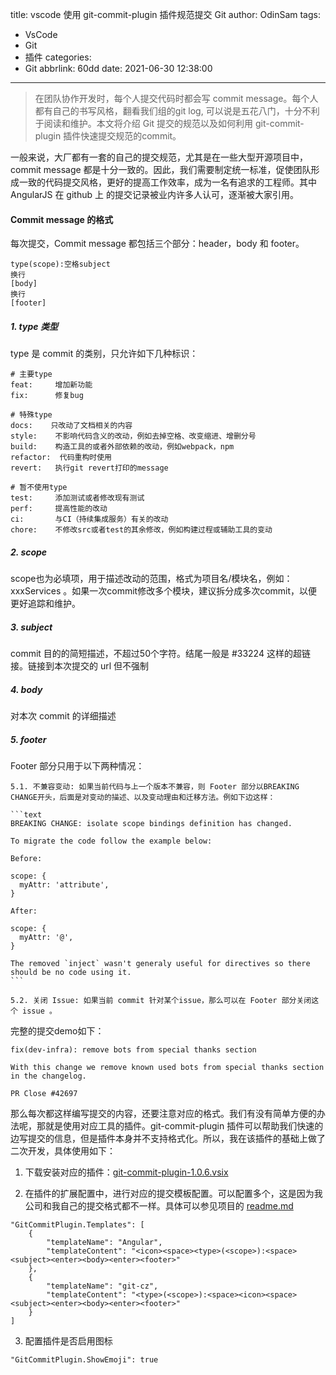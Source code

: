 title: vscode 使用 git-commit-plugin 插件规范提交 Git
author: OdinSam
tags:
  - VsCode
  - Git
  - 插件
categories:
  - Git
abbrlink: 60dd
date: 2021-06-30 12:38:00
---
>在团队协作开发时，每个人提交代码时都会写 commit message。每个人都有自己的书写风格，翻看我们组的git log, 可以说是五花八门，十分不利于阅读和维护。本文将介绍 Git 提交的规范以及如何利用 git-commit-plugin 插件快速提交规范的commit。

<!--more-->

一般来说，大厂都有一套的自己的提交规范，尤其是在一些大型开源项目中，commit message 都是十分一致的。因此，我们需要制定统一标准，促使团队形成一致的代码提交风格，更好的提高工作效率，成为一名有追求的工程师。其中 AngularJS 在 github 上 的提交记录被业内许多人认可，逐渐被大家引用。

#### Commit message 的格式

每次提交，Commit message 都包括三个部分：header，body 和 footer。

```text
type(scope):空格subject
换行
[body]
换行
[footer]
```

##### 1. type 类型

type 是 commit 的类别，只允许如下几种标识：

```text
# 主要type
feat:     增加新功能
fix:      修复bug

# 特殊type
docs:    只改动了文档相关的内容
style:    不影响代码含义的改动，例如去掉空格、改变缩进、增删分号
build:    构造工具的或者外部依赖的改动，例如webpack，npm
refactor:  代码重构时使用
revert:   执行git revert打印的message

# 暂不使用type
test:     添加测试或者修改现有测试
perf:     提高性能的改动
ci:       与CI（持续集成服务）有关的改动
chore:    不修改src或者test的其余修改，例如构建过程或辅助工具的变动
```

##### 2. scope

scope也为必填项，用于描述改动的范围，格式为项目名/模块名，例如：xxxServices 。如果一次commit修改多个模块，建议拆分成多次commit，以便更好追踪和维护。

##### 3. subject

commit 目的的简短描述，不超过50个字符。结尾一般是 #33224 这样的超链接。链接到本次提交的 url 但不强制

##### 4. body

对本次 commit 的详细描述

##### 5. footer

Footer 部分只用于以下两种情况：
	
    5.1. 不兼容变动: 如果当前代码与上一个版本不兼容，则 Footer 部分以BREAKING CHANGE开头，后面是对变动的描述、以及变动理由和迁移方法。例如下边这样：
    
    ```text
    BREAKING CHANGE: isolate scope bindings definition has changed.

    To migrate the code follow the example below:

    Before:

    scope: {
      myAttr: 'attribute',
    }

    After:

    scope: {
      myAttr: '@',
    }

    The removed `inject` wasn't generaly useful for directives so there should be no code using it.
    ```

	5.2. 关闭 Issue: 如果当前 commit 针对某个issue，那么可以在 Footer 部分关闭这个 issue 。
    
完整的提交demo如下：

```text
fix(dev-infra): remove bots from special thanks section

With this change we remove known used bots from special thanks section in the changelog.

PR Close #42697
```

那么每次都这样编写提交的内容，还要注意对应的格式。我们有没有简单方便的办法呢，那就是使用对应工具的插件。git-commit-plugin 插件可以帮助我们快速的边写提交的信息，但是插件本身并不支持格式化。所以，我在该插件的基础上做了二次开发，具体使用如下：

1. 下载安装对应的插件：[git-commit-plugin-1.0.6.vsix](https://github.com/odinsam/git-commit-plugin/releases/download/1.0.6/git-commit-plugin-1.0.6.vsix)

2. 在插件的扩展配置中，进行对应的提交模板配置。可以配置多个，这是因为我公司和我自己的提交格式都不一样。具体可以参见项目的 [readme.md](https://github.com/odinsam/git-commit-plugin/blob/master/README.md)

```text
"GitCommitPlugin.Templates": [
    {
        "templateName": "Angular",
        "templateContent": "<icon><space><type>(<scope>):<space><subject><enter><body><enter><footer>"
    },
    {
        "templateName": "git-cz",
        "templateContent": "<type>(<scope>):<space><icon><space><subject><enter><body><enter><footer>"
    }
]
```

3. 配置插件是否启用图标

```text
"GitCommitPlugin.ShowEmoji": true
```

























